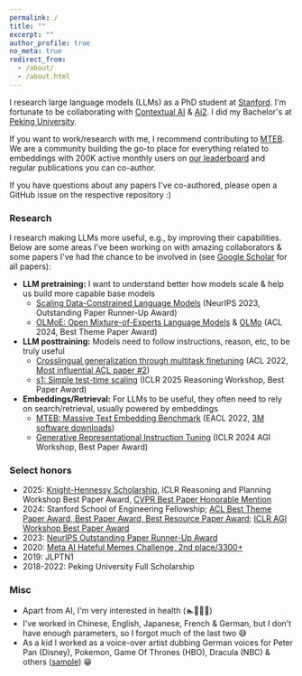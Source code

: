 ```yaml
---
permalink: /
title: ""
excerpt: ""
author_profile: true
no_meta: true
redirect_from: 
  - /about/
  - /about.html
---
```


I research large language models (LLMs) as a PhD student at [Stanford](https://www.stanford.edu/). I'm fortunate to be collaborating with [Contextual AI](https://contextual.ai/) & [Ai2](https://allenai.org/). I did my Bachelor's at [Peking University](https://english.pku.edu.cn/).

If you want to work/research with me, I recommend contributing to [MTEB](https://github.com/embeddings-benchmark/mteb/issues). We are a community building the go-to place for everything related to embeddings with 200K active monthly users on [our leaderboard](https://huggingface.co/spaces/mteb/leaderboard) and regular publications you can co-author.

If you have questions about any papers I've co-authored, please open a GitHub issue on the respective repository :)

### Research

I research making LLMs more useful, e.g., by improving their capabilities. Below are some areas I've been working on with amazing collaborators & some papers I've had the chance to be involved in (see [Google Scholar](https://scholar.google.com/citations?user=Me0IoRMAAAAJ&hl=en) for all papers):
- **LLM pretraining:** I want to understand better how models scale & help us build more capable base models
  - [Scaling Data-Constrained Language Models](https://arxiv.org/abs/2305.16264) (NeurIPS 2023, Outstanding Paper Runner-Up Award)
  - [OLMoE: Open Mixture-of-Experts Language Models](https://arxiv.org/abs/2409.02060) & [OLMo](https://arxiv.org/abs/2402.00838) (ACL 2024, Best Theme Paper Award)
- **LLM posttraining:** Models need to follow instructions, reason, etc, to be truly useful
  - [Crosslingual generalization through multitask finetuning](https://arxiv.org/abs/2211.01786) (ACL 2022, [Most influential ACL paper #2](https://www.paperdigest.org/2024/05/most-influential-acl-papers-2024-05/))
  - [s1: Simple test-time scaling](https://arxiv.org/abs/2501.19393) (ICLR 2025 Reasoning Workshop, Best Paper Award)
- **Embeddings/Retrieval:** For LLMs to be useful, they often need to rely on search/retrieval, usually powered by embeddings
  - [MTEB: Massive Text Embedding Benchmark](https://arxiv.org/abs/2210.07316) (EACL 2022, [3M software downloads](https://www.pepy.tech/projects/mteb?versions=*))
  - [Generative Representational Instruction Tuning](https://arxiv.org/abs/2402.09906) (ICLR 2024 AGI Workshop, Best Paper Award)

### Select honors

- 2025: [Knight-Hennessy Scholarship](https://knight-hennessy.stanford.edu/people/niklas-muennighoff), ICLR Reasoning and Planning Workshop Best Paper Award, [CVPR Best Paper Honorable Mention](https://cvpr.thecvf.com/Conferences/2025/News/Awards_Press)
- 2024: Stanford School of Engineering Fellowship; [ACL Best Theme Paper Award, Best Paper Award, Best Resource Paper Award](https://2024.aclweb.org/program/best_papers/); [ICLR AGI Workshop Best Paper Award](https://agiworkshop.github.io/2024/schedule/)
- 2023: [NeurIPS Outstanding Paper Runner-Up Award](https://blog.neurips.cc/2023/12/11/announcing-the-neurips-2023-paper-awards/)
- 2020: [Meta AI Hateful Memes Challenge, 2nd place/3300+](https://ai.meta.com/blog/hateful-memes-challenge-winners/)
- 2019: JLPTN1
- 2018-2022: Peking University Full Scholarship

### Misc

- Apart from AI, I'm very interested in health (🏊🎾🏃🌸)
- I've worked in Chinese, English, Japanese, French & German, but I don't have enough parameters, so I forgot much of the last two 😅
- As a kid I worked as a voice-over artist dubbing German voices for Peter Pan (Disney), Pokemon, Game Of Thrones (HBO), Dracula (NBC) & others ([sample](https://www.audible.de/pd/Gortimer-Gibbon-Mein-Leben-in-der-Normal-Street-Die-komplette-1-Staffel-Hoerbuch/B01LY8AAZP?overrideBaseCountry=true&ipRedirectOverride=true&ref_pageloadid=not_applicable&pageLoadId=pCyLZcePVMNX3kCH&creativeId=292d6343-f11b-4bbe-a8a5-d4b7272abf61)) 😁

